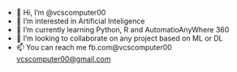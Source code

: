 - 👋 Hi, I’m @vcscomputer00
- 👀 I’m interested in Artificial Inteligence
- 🌱 I’m currently learning Python, R and AutomatioAnyWhere 360
- 💞️ I’m looking to collaborate on any project based on ML or DL
- 📫 You can reach me fb.com@vcscomputer00 vcscomputer00@gmail.com

<!---
vcscomputer00/vcscomputer00 is a ✨ special ✨ repository because its `README.md` (this file) appears on your GitHub profile.
You can click the Preview link to take a look at your changes.
--->
